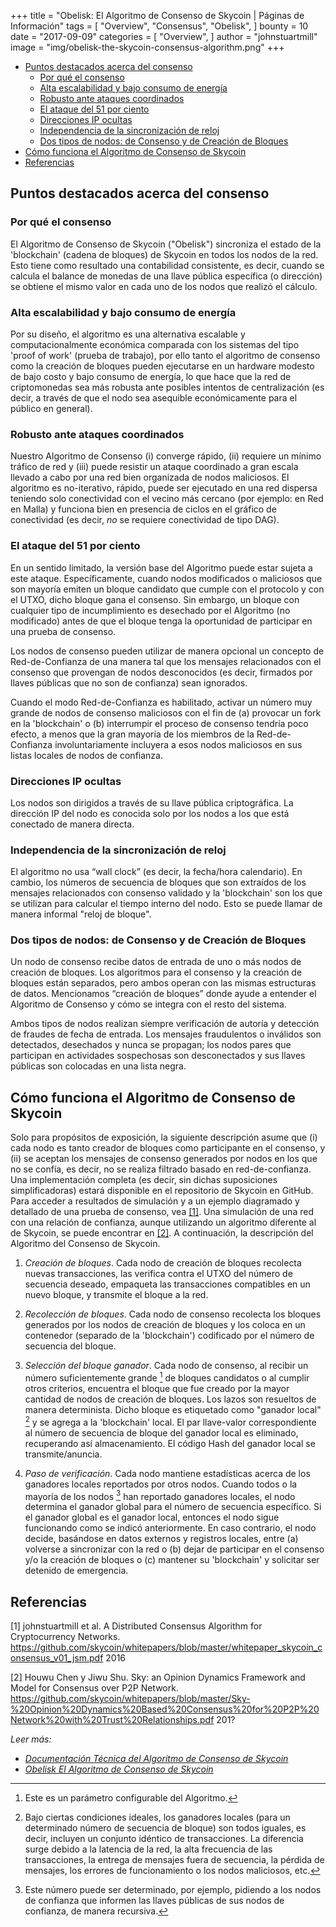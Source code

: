 +++
title = "Obelisk: El Algoritmo de Consenso de Skycoin | Páginas de Información"
tags = [
    "Overview",
    "Consensus",
    "Obelisk",
]
bounty = 10
date = "2017-09-09"
categories = [
    "Overview",
]
author = "johnstuartmill"
image = "img/obelisk-the-skycoin-consensus-algorithm.png"
+++

- [Puntos destacados acerca del consenso](#puntos-destacados-acerca-del-consenso)
    - [Por qué el consenso](#por-qué-el-consenso)
    - [Alta escalabilidad y bajo consumo de energía](#alta-escalabilidad-y-bajo-consumo-de-energía)
    - [Robusto ante ataques coordinados](#robusto-ante-ataques-coordinados)
    - [El ataque del 51 por ciento](#el-ataque-del-51-por-ciento)
    - [Direcciones IP ocultas](#direcciones-ip-ocultas)
    - [Independencia de la sincronización de reloj](#independencia-de-la-sincronización-de-reloj)
    - [Dos tipos de nodos: de Consenso y de Creación de Bloques](#dos-tipos-de-nodos-de-consenso-y-de-creación-de-bloques)
- [Cómo funciona el Algoritmo de Consenso de Skycoin](#cómo-funciona-el-algoritmo-de-consenso-de-skycoin)
- [Referencias](#referencias)


## Puntos destacados acerca del consenso

### Por qué el consenso

El Algoritmo de Consenso de Skycoin ("Obelisk") sincroniza el estado de la 'blockchain'
(cadena de bloques) de Skycoin en todos los nodos de la red. Esto tiene como resultado
una contabilidad consistente, es decir, cuando se calcula el balance de monedas
de una llave pública específica (o dirección) se obtiene el mismo valor en cada
uno de los nodos que realizó el cálculo.

### Alta escalabilidad y bajo consumo de energía

Por su diseño, el algoritmo es una alternativa escalable y computacionalmente
económica comparada con los sistemas del tipo 'proof of work' (prueba de trabajo), por ello tanto el
algoritmo de consenso como la creación de bloques pueden ejecutarse en un hardware
modesto de bajo costo y bajo consumo de energía, lo que hace que la red de
criptomonedas sea más robusta ante posibles intentos de centralización (es decir,
a través de que el nodo sea asequible económicamente para el público en general).

### Robusto ante ataques coordinados

Nuestro Algoritmo de Consenso (i) converge rápido, (ii) requiere un mínimo tráfico
de red y (iii) puede resistir un ataque coordinado a gran escala llevado a cabo por
una red bien organizada de nodos maliciosos. El algoritmo es no-iterativo, rápido,
puede ser ejecutado en una red dispersa teniendo solo conectividad con el vecino
más cercano (por ejemplo: en Red en Malla) y funciona bien en presencia de ciclos
en el gráfico de conectividad (es decir, *no* se requiere conectividad de tipo DAG).

### El ataque del 51 por ciento

En un sentido limitado, la versión base del Algoritmo puede estar sujeta a este
ataque. Específicamente, cuando nodos modificados o maliciosos que son mayoría
emiten un bloque candidato que cumple con el protocolo y con el UTXO, dicho bloque
gana el consenso. Sin embargo, un bloque con cualquier tipo de incumplimiento es
desechado por el Algoritmo (no modificado) antes de que el bloque tenga la
oportunidad de participar en una prueba de consenso.

Los nodos de consenso pueden utilizar de manera opcional un concepto de
Red-de-Confianza de una manera tal que los mensajes relacionados con el consenso
que provengan de nodos desconocidos (es decir, firmados por llaves públicas que
no son de confianza) sean ignorados.

Cuando el modo Red-de-Confianza es habilitado, activar un número muy grande de
nodos de consenso maliciosos con el fin de (a) provocar un fork en la 'blockchain'
o (b) interrumpir el proceso de consenso tendría poco efecto, a menos que la
gran mayoría de los miembros de la Red-de-Confianza involuntariamente incluyera
a esos nodos maliciosos en sus listas locales de nodos de confianza.

### Direcciones IP ocultas

Los nodos son dirigidos a través de su llave pública criptográfica. La dirección
IP del nodo es conocida solo por los nodos a los que está conectado de manera
directa.

### Independencia de la sincronización de reloj

El algoritmo no usa “wall clock” (es decir, la fecha/hora calendario). En
cambio, los números de secuencia de bloques que son extraídos de los mensajes
relacionados con consenso validado y la 'blockchain' son los que se
utilizan para calcular el tiempo interno del nodo. Esto se puede llamar de
manera informal "reloj de bloque".

### Dos tipos de nodos: de Consenso y de Creación de Bloques

Un nodo de consenso recibe datos de entrada de uno o más nodos de creación
de bloques. Los algoritmos para el consenso y la creación de bloques están
separados, pero ambos operan con las mismas estructuras de datos.
Mencionamos “creación de bloques” donde ayude a entender el Algoritmo de
Consenso y cómo se integra con el resto del sistema.

Ambos tipos de nodos realizan siempre verificación de autoría y detección
de fraudes de fecha de entrada. Los mensajes fraudulentos o inválidos son
detectados, desechados y nunca se propagan; los nodos pares que participan
en actividades sospechosas son desconectados y sus llaves públicas son
colocadas en una lista negra.

## Cómo funciona el Algoritmo de Consenso de Skycoin

Solo para propósitos de exposición, la siguiente descripción asume que (i)
cada nodo es tanto creador de bloques como participante en el consenso, y
(ii) se aceptan los mensajes de consenso generados por nodos en los que no
se confía, es decir, no se realiza filtrado basado en red-de-confianza. Una
implementación completa (es decir, sin dichas suposiciones simplificadoras)
estará disponible en el repositorio de Skycoin en GitHub. Para acceder a
resultados de simulación y a un ejemplo diagramado y detallado de una prueba
de consenso, vea [\[1\]](#referencias). Una simulación de una red con una
relación de confianza, aunque utilizando un algoritmo diferente al de
Skycoin, se puede encontrar en [\[2\]](#referencias). A continuación, la
descripción del Algoritmo del Consenso de Skycoin.

1.  *Creación de bloques*. Cada nodo de creación de bloques recolecta nuevas transacciones, las verifica contra el UTXO del número de secuencia deseado, empaqueta las transacciones compatibles en un nuevo bloque, y transmite el bloque a la red.

2.  *Recolección de bloques*. Cada nodo de consenso recolecta los bloques generados por los nodos de creación de bloques y los coloca en un contenedor (separado de la 'blockchain') codificado por el número de secuencia del bloque.

3.  *Selección del bloque ganador*. Cada nodo de consenso, al recibir un número suficientemente grande [^1] de bloques candidatos o al cumplir otros criterios, encuentra el bloque que fue creado por la mayor cantidad de nodos de creación de bloques. Los lazos son resueltos de manera determinista. Dicho bloque es etiquetado como "ganador local" [^2] y se agrega a la 'blockchain' local. El par llave-valor correspondiente al número de secuencia de bloque del ganador local es eliminado, recuperando así almacenamiento. El código Hash del ganador local se transmite/anuncia.

4.  *Paso de verificación*. Cada nodo mantiene estadísticas acerca de los ganadores locales reportados por otros nodos. Cuando todos o la mayoría de los nodos [^3] han reportado ganadores locales, el nodo determina el ganador global para el número de secuencia específico. Si el ganador global es el ganador local, entonces el nodo sigue funcionando como se indicó anteriormente. En caso contrario, el nodo decide, basándose en datos externos y registros locales, entre (a) volverse a sincronizar con la red o (b) dejar de participar en el consenso y/o la creación de bloques o (c) mantener su 'blockchain' y solicitar ser detenido de emergencia.

[^1]: Este es un parámetro configurable del Algoritmo.
[^2]: Bajo ciertas condiciones ideales, los ganadores locales (para un determinado número de secuencia de bloque) son todos iguales, es decir, incluyen un conjunto idéntico de transacciones. La diferencia surge debido a la latencia de la red, la alta frecuencia de las transacciones, la entrega de mensajes fuera de secuencia, la pérdida de mensajes, los errores de funcionamiento o los nodos maliciosos, etc.
[^3]: Este número puede ser determinado, por ejemplo, pidiendo a los nodos de confianza que informen las llaves públicas de sus nodos de confianza, de manera recursiva.

## Referencias

\[1\] johnstuartmill et al. A Distributed Consensus Algorithm for
Cryptocurrency Networks.
<https://github.com/skycoin/whitepapers/blob/master/whitepaper_skycoin_consensus_v01_jsm.pdf>
2016

\[2\] Houwu Chen y Jiwu Shu. Sky: an Opinion Dynamics Framework and Model
for Consensus over P2P Network.
<https://github.com/skycoin/whitepapers/blob/master/Sky-%20Opinion%20Dynamics%20Based%20Consensus%20for%20P2P%20Network%20with%20Trust%20Relationships.pdf>
201?

*Leer más:*

* *[Documentación Técnica del Algoritmo de Consenso de Skycoin](https://www.skycoin.net/whitepapers)*
* *[Obelisk El Algoritmo de Consenso de Skycoin](/statement/obelisk-the-skycoin-consensus-algorithm/)*
